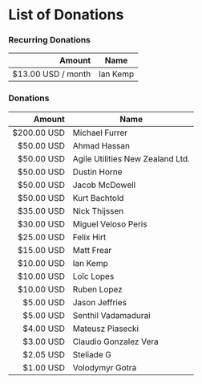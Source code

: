 # List of Donations

### Recurring Donations

| Amount | Name
| ---:| ---
| $13.00 USD / month | Ian Kemp

### Donations

| Amount | Name
| ---:| ---
| $200.00 USD | Michael Furrer
| $50.00 USD | Ahmad Hassan
| $50.00 USD | Agile Utilities New Zealand Ltd.
| $50.00 USD | Dustin Horne
| $50.00 USD | Jacob McDowell
| $50.00 USD | Kurt Bachtold
| $35.00 USD | Nick Thijssen
| $30.00 USD | Miguel Veloso Peris
| $25.00 USD | Felix Hirt
| $15.00 USD | Matt Frear
| $10.00 USD | Ian Kemp
| $10.00 USD | Loïc Lopes
| $10.00 USD | Ruben Lopez
| $5.00 USD | Jason Jeffries
| $5.00 USD | Senthil Vadamadurai
| $4.00 USD | Mateusz Piasecki
| $3.00 USD | Claudio Gonzalez Vera
| $2.05 USD | Steliade G
| $1.00 USD | Volodymyr Gotra
